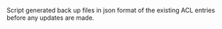 Script generated back up files in json format of the existing ACL entries before any updates are made.
